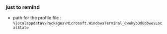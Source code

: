 ### just to remind

- path for the profile file : `%localappdata%\Packages\Microsoft.WindowsTerminal_8wekyb3d8bbwe\LocalState`
